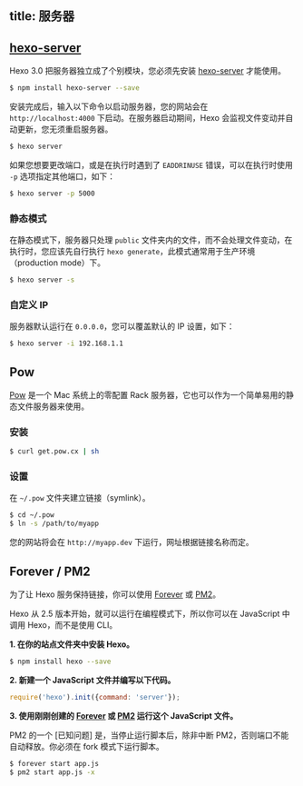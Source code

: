 title: 服务器
---
## [hexo-server]

Hexo 3.0 把服务器独立成了个别模块，您必须先安装 [hexo-server] 才能使用。

``` bash
$ npm install hexo-server --save
```

安装完成后，输入以下命令以启动服务器，您的网站会在 `http://localhost:4000` 下启动。在服务器启动期间，Hexo 会监视文件变动并自动更新，您无须重启服务器。

``` bash
$ hexo server
```

如果您想要更改端口，或是在执行时遇到了 `EADDRINUSE` 错误，可以在执行时使用 `-p` 选项指定其他端口，如下：

``` bash
$ hexo server -p 5000
```

### 静态模式

在静态模式下，服务器只处理 `public` 文件夹内的文件，而不会处理文件变动，在执行时，您应该先自行执行 `hexo generate`，此模式通常用于生产环境（production mode）下。

``` bash
$ hexo server -s
```

### 自定义 IP

服务器默认运行在 `0.0.0.0`，您可以覆盖默认的 IP 设置，如下：

``` bash
$ hexo server -i 192.168.1.1
```

## Pow

[Pow](http://pow.cx/) 是一个 Mac 系统上的零配置 Rack 服务器，它也可以作为一个简单易用的静态文件服务器来使用。

### 安装

``` bash
$ curl get.pow.cx | sh
```

### 设置

在 `~/.pow` 文件夹建立链接（symlink）。

``` bash
$ cd ~/.pow
$ ln -s /path/to/myapp
```

您的网站将会在 `http://myapp.dev` 下运行，网址根据链接名称而定。

## Forever / PM2

为了让 Hexo 服务保持链接，你可以使用 [Forever] 或 [PM2]。

Hexo 从 2.5 版本开始，就可以运行在编程模式下，所以你可以在 JavaScript 中调用 Hexo，而不是使用 CLI。

**1. 在你的站点文件夹中安装 Hexo。**

``` bash
$ npm install hexo --save
```

**2. 新建一个 JavaScript 文件并编写以下代码。**

``` js app.js
require('hexo').init({command: 'server'});
```

**3. 使用刚刚创建的 [Forever] 或 [PM2] 运行这个 JavaScript 文件。**

PM2 的一个 [已知问题] 是，当停止运行脚本后，除非中断 PM2，否则端口不能自动释放。你必须在 fork 模式下运行脚本。

``` bash
$ forever start app.js
$ pm2 start app.js -x
```

[hexo-server]: https://github.com/hexojs/hexo-server
[Connect]: https://github.com/senchalabs/connect
[morgan]: https://github.com/expressjs/morgan
[Forever]: https://github.com/nodejitsu/forever
[PM2]: https://github.com/Unitech/pm2